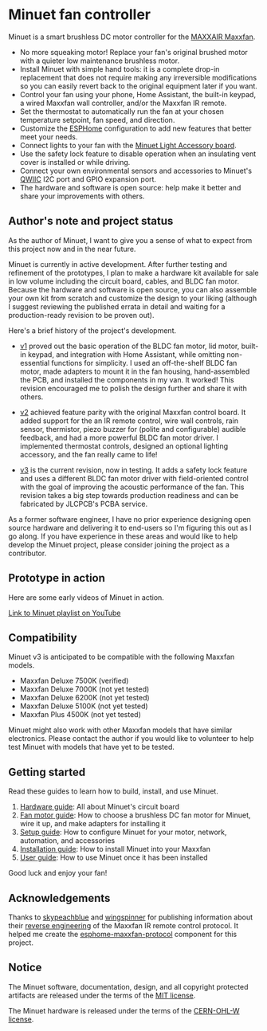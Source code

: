 # Minuet fan controller

Minuet is a smart brushless DC motor controller for the [MAXXAIR Maxxfan](https://www.maxxair.com/products/fans/maxxfan-deluxe/).

* No more squeaking motor! Replace your fan's original brushed motor with a quieter low maintenance brushless motor.
* Install Minuet with simple hand tools: it is a complete drop-in replacement that does not require making any irreversible modifications so you can easily revert back to the original equipment later if you want.
* Control your fan using your phone, Home Assistant, the built-in keypad, a wired Maxxfan wall controller, and/or the Maxxfan IR remote.
* Set the thermostat to automatically run the fan at your chosen temperature setpoint, fan speed, and direction.
* Customize the [ESPHome](https://esphome.io/) configuration to add new features that better meet your needs.
* Connect lights to your fan with the [Minuet Light Accessory board](hardware/light/design-and-errata.md).
* Use the safety lock feature to disable operation when an insulating vent cover is installed or while driving.
* Connect your own environmental sensors and accessories to Minuet's [QWIIC](https://www.sparkfun.com/qwiic) I2C port and GPIO expansion port.
* The hardware and software is open source: help make it better and share your improvements with others.

## Author's note and project status

As the author of Minuet, I want to give you a sense of what to expect from this project now and in the near future.

Minuet is currently in active development. After further testing and refinement of the prototypes, I plan to make a hardware kit available for sale in low volume including the circuit board, cables, and BLDC fan motor. Because the hardware and software is open source, you can also assemble your own kit from scratch and customize the design to your liking (although I suggest reviewing the published errata in detail and waiting for a production-ready revision to be proven out).

Here's a brief history of the project's development.

- [v1](hardware/minuet/v1/design-and-errata.md) proved out the basic operation of the BLDC fan motor, lid motor, built-in keypad, and integration with Home Assistant, while omitting non-essential functions for simplicity. I used an off-the-shelf BLDC fan motor, made adapters to mount it in the fan housing, hand-assembled the PCB, and installed the components in my van. It worked! This revision encouraged me to polish the design further and share it with others.

- [v2](hardware/minuet/v2/design-and-errata.md) achieved feature parity with the original Maxxfan control board. It added support for the an IR remote control, wire wall controls, rain sensor, thermistor, piezo buzzer for (polite and configurable) audible feedback, and had a more powerful BLDC fan motor driver. I implemented thermostat controls, designed an optional lighting accessory, and the fan really came to life!

- [v3](hardware/minuet/v3/design-and-errata.md) is the current revision, now in testing. It adds a safety lock feature and uses a different BLDC fan motor driver with field-oriented control with the goal of improving the acoustic performance of the fan. This revision takes a big step towards production readiness and can be fabricated by JLCPCB's PCBA service.

As a former software engineer, I have no prior experience designing open source hardware and delivering it to end-users so I'm figuring this out as I go along. If you have experience in these areas and would like to help develop the Minuet project, please consider joining the project as a contributor.

## Prototype in action

Here are some early videos of Minuet in action.

[Link to Minuet playlist on YouTube](https://www.youtube-nocookie.com/embed/videoseries?si=fa14cJ42dhqO0x0U&amp;list=PL8ZnNA3SFfE8v-qSholF0Ovc9Exv59-uN)

## Compatibility

Minuet v3 is anticipated to be compatible with the following Maxxfan models.

- Maxxfan Deluxe 7500K (verified)
- Maxxfan Deluxe 7000K (not yet tested)
- Maxxfan Deluxe 6200K (not yet tested)
- Maxxfan Deluxe 5100K (not yet tested)
- Maxxfan Plus 4500K (not yet tested)

Minuet might also work with other Maxxfan models that have similar electronics. Please contact the author if you would like to volunteer to help test Minuet with models that have yet to be tested.

## Getting started

Read these guides to learn how to build, install, and use Minuet.

1. [Hardware guide](docs/hardware-guide.md): All about Minuet's circuit board
1. [Fan motor guide](docs/fan-motor-guide.md): How to choose a brushless DC fan motor for Minuet, wire it up, and make adapters for installing it
1. [Setup guide](docs/setup-guide.md): How to configure Minuet for your motor, network, automation, and accessories
1. [Installation guide](docs/installation-guide.md): How to install Minuet into your Maxxfan
1. [User guide](docs/user-guide.md): How to use Minuet once it has been installed

Good luck and enjoy your fan!

## Acknowledgements

Thanks to [skypeachblue](https://github.com/skypeachblue) and [wingspinner](https://github.com/wingspinner) for publishing information about their [reverse engineering](https://github.com/skypeachblue/maxxfan-reversing) of the Maxxfan IR remote control protocol.  It helped me create the [esphome-maxxfan-protocol](https://github.com/brown-studios/esphome-maxxfan-protocol) component for this project.

## Notice

The Minuet software, documentation, design, and all copyright protected artifacts are released under the terms of the [MIT license](LICENSE).

The Minuet hardware is released under the terms of the [CERN-OHL-W license](hardware/LICENSE).
